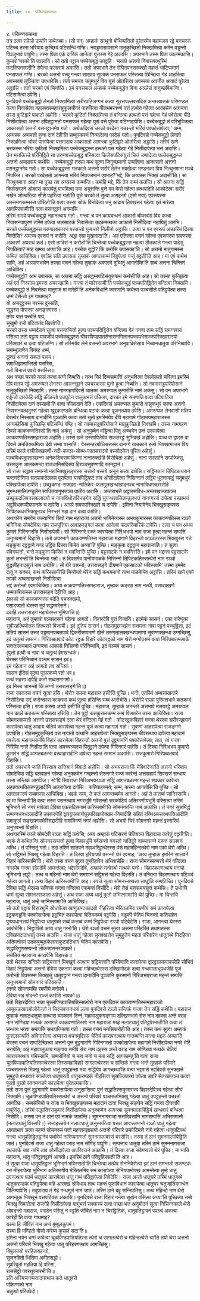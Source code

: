 ```yaml
---
title: ०४. पकिण्णककथा

---
```

४. पकिण्णककथा  
तत्र ठत्वा रञेञो उप्पत्ति कथेतब्बा। (सो पन) अम्हाकं सत्थुनो बोधिप्पत्तितो पुरेतरमेव महामलय रट्ठे वनचरकं पटिच्‍च तस्स भरियाय कुच्छियं पटिसन्धिं गण्हि। नवड्ढमासावसाने मातुकुच्छितो निक्खमित्वा कमेन वड्ढन्तो विञ्‍ञुभावं पापुणि। तस्स पिता एकं दारिकं आनेत्वा पुत्तस्स गेहे अकासि। अपरभागे तस्स पिता कालमकासि। कुमारो’चरको’ति पञ्‍ञायि। सो ततो पट्ठाय पच्‍चेकबुद्धं उपट्ठहि। चरको अत्तनो निवासवत्थुस्मिं कदलिपनसादीनि रोपेत्वा फलारामं अकासि। ततो अपरभागे तेन रोपितपनसरुक्खो महन्तं चाटिप्पमाणं पनसफलं गण्हि। चरको अत्तनो वत्थुं गन्त्वा साखाय सुपक्‍कं पनसफलं पस्सित्वा छिन्दित्वा गेहं आहरित्वा अपस्सायं लुञ्‍चित्वा उपधारेसि। ततो समन्ता चतुमधुरं विय यूसं ओतरित्वा अपस्सयं अपनीत आवाटं पूरेत्वा अट्ठासि। ततो चरको एवं चिन्तेसि। इमं पनसफलं अम्हाकं पच्‍चेकबुद्धेन विना अञ्‍ञेसं नानुच्छविकन्ति। पटिसामेत्वा ठपेसि।  
पुनदिवसे पच्‍चेकबुद्धो लेनतो निक्खमित्वा सरीरपटिजग्गनं कत्वा सुरत्तपल्‍लवसदिसं अन्तरवासकं परिमण्डलं कत्वा निवासेत्वा बहलपवरमहापंसुकूलचीवरं पारुपित्वा नीलभमरवण्णं पत्तं हत्थेन गहेत्वा आकासेन आगन्त्वा तस्स कुटिद्वारे पाकटो अहोसि। चरको कुटितो निक्खमित्वा तं वन्दित्वा हत्थतो पत्तं गहेत्वा गेहं पवेसेत्वा पीठे निसीदापेत्वा अत्तना ठपितट्ठानतो पनसफलं गहेत्वा यूसं पत्ते पूरेत्वा पटिग्गहापेसि। पच्‍चेकबुद्धो तं परिभुञ्‍जित्वा आकासतो अत्तनो वसनट्ठानमेव गतो। अथेकदिवसं चरको परदेसा गच्छन्तो भरियं पक्‍कोसापेत्वा;’ अम्म, अय्यस्स अप्पमत्तो हुत्वा दानं देही’ति सब्बूपकरणं निय्यादेत्वा परदेसं गतो। पुनदिवसे पच्‍चेकबुद्धो लेनतो निक्खमित्वा चीवरं पारुपित्वा पत्तमादाय आकासतो आगन्त्वा कुटिद्वारे ओतरित्वा अट्ठासि। तस्मिं खणे चरकस्स भरिया कुटितो निक्खमित्वा पच्‍चेकबुद्धस्स हत्थतो पत्तं गहेत्वा गेहे निसीदापेत्वा भत्तं अदासि।  
तेन भत्तकिच्‍चे परिनिट्ठिते सा तरुणपच्‍चेकबुद्धं पस्सित्वा किलेसपटिसंयुत्तं चित्तं उप्पादेत्वा पच्‍चेकबुद्धस्स अत्तनो अज्झासयं कथेसि। पच्‍चेकबुद्धो तस्सा कथं सुत्वा जिगुच्छमानो उप्पतित्वा आकासतो अत्तनो वसनट्ठानमेव गतो। सा पच्‍चेकबुद्धस्स गतकाले अत्तनो सरीरं तेलेन मक्खेत्वा भण्डनका विय नित्थुनमाना मञ्‍चे निपज्‍जि। चरको परदेसतो आगन्त्वा भरियं निपज्‍जमानं एवमाह?’भद्दे, किं अय्यस्स भिक्खं अदासी’ति। सा नित्थुनमाना आह? मा पुच्छ तव अय्यस्स कम्मन्ति। कथेहि भद्दे, किं तेन कम्मं कतन्ति। सो अत्तना सद्धिं किलेसवस्ने ओकासं कारापेतुं वायमित्वा मया अयुत्तन्ति वुत्ते मम केसे गहेत्वा हत्थपादेहि आकोटेत्वा सरीरं नखेन ओत्थरित्वा सीसे पहरित्वा गतो’ति वुत्ते चरको तं सुत्वा असहन्तो (एसो मया) एवरूपस्स अस्समणकम्मस्स पोसितो’ति वत्वा तस्सा सोकं विनोदेत्वा धनुं आदाय तिक्खसरं गहेत्वा एतं मारेत्वा आगमिस्सामी’ति वत्वा वसनट्ठानं अगमासि।  
तस्मिं समये पच्‍चेकबुद्धो नहानत्थाय गतो। गन्त्वा च पन कायबन्धनं आकासे चीवरवंसं विय कत्वा निवासनपापुरणं तस्मिं ठपेत्वा जलसाटकं निवासेत्वा उदकमत्थका आकासे निसीदित्वा नहायितुं आरभि। चरको पच्‍चेकबुद्धस्स गरुगारवकारणं पस्सन्तो गुम्बन्तरे निलीनो अट्ठासि। ठत्वा च पन एवरूपं अच्छरियं दिस्वा चिन्तेसि? अयञ्‍च एवरूपं न करोति, अद्धा एसा मुसावादा’ति। अहं एतिस्सा वचनं गहेत्वा एवरूपस्स समणस्स अकारणे अपराधं कतं। एसो तादिसं न करोती’ति चिन्तेत्वा पच्‍चेकबुद्धस्स नहत्वा ठीतकाले गन्त्वा पादेसु निपतित्वा?’मय्हं खमथ अय्या’ति आह। पच्‍चेक बुद्धो? किं कथेसि उपासका’ति। सो अत्तनो मातुगामस्स कथितं आचिक्खि। एवञ्हि सति उपासक तुम्हाकं आगतकम्मं निट्ठपेत्वा गन्तुं वट्टती’ति आह। मा एवं कथेथ सामि, अहं अञ्‍ञाणभावेन तस्सा वचनं गहेत्वा तुम्हाकं अकारणे दुब्भितुं आगतोम्हि’ति सब्बं अत्तना चिन्तितं आचिक्खि।  
पच्‍चेकबुद्धो? आम उपासक, सा अत्तना सद्धिं असद्धम्मपटिसंयुत्तकथं कथेसी’ति आह। सो तस्सा कुज्झित्वा अहं एतं निस्साय इमस्स अपरज्झामि। गन्त्वा तं मारेस्सामी’ति पच्‍चेकबुद्धं पञ्‍चपतिट्ठितेन वन्दित्वा निक्खमि। पच्‍चेकबुद्धो तं निवत्तेत्वा मातुगामं मा मारेही’ति अनेकविधानि कारणानि कथेत्वा पञ्‍चसीले पतिट्ठपेत्वा तस्स धम्मं देसेन्तो इमं गाथमाह?  
यो अप्पदुट्ठस्स नरस्स दुस्सति,  
सुद्धस्स पोसस्स अनङ्गणस्स।  
तमेव बालं पच्‍चेति पापं,  
सुखुमो रजो पटिवातंव खित्तो’ति।  
चरको तस्स धम्मदेसनं सुत्वा पसन्तचित्तो हुत्वा पञ्‍चपतिट्ठितेन वन्दित्वा गेहं गन्त्वा ताय सद्धिं समग्गवासं वसित्वा ततो पट्ठाय यावजीवं पच्‍चेकबुद्धस्स चीवरपिण्डपातसेनासनगिलानपच्‍चयभेसज्‍जपरिक्खारादयो परिक्खारे च दत्वा पटिजग्गि। सो तस्मिंयेव लेने वसन्तो अपरभागे अनुपादिसेसाय निब्बानधातुया परिनिब्बायि।  
सयम्भुञाणेन विगय्ह धम्मं,  
दुक्खं अनन्तं सकलं पहाय।  
समाधिझानाभिरतो यसस्सि,  
गतो विनासं पवरो यसस्सि॥  
अथ पच्छा चरको कालं कत्वा सग्गे निब्बत्ति। तत्थ चिरं दिब्बसम्पत्तिं अनुभवित्वा देवलोकतो चवित्वा इमस्मिं दीपे मलय रट्ठे अमरुप्पल लेनस्स आसन्‍नट्ठाने उपचरकस्स पुत्तो हुत्वा निब्बत्ति। सो नवमासड्ढपरियोसाने मातुकुच्छितो निक्खमि। तस्स नामगहणदिवसे ञातका अमरुप्पल कुमारोति नामं अकंसु। सो पन अपरभागे वड्ढेन्तो दारकेहि सद्धिं कीळन्तो पत्तपुटेन वालुकभत्तं पचित्वा, दारका इमे समणाति वत्वा पटिपाटिया निसीदापेत्वा दानं दस्सामी’ति वत्वा कीळादानं देति। एकदिवसं अमरुप्पल कुमारो वालुकथुपं कत्वा अत्तनो निवासनवत्थदुस्सं गहेत्वा खुद्दकदण्डके बन्धित्वा पटाकं कत्वा पूजनत्थाय ठपेसि। अमरुप्पल लेनवासी मलिय देवत्थेरं निस्साय दानादीनि पुञ्‍ञानि कत्वा ततो चुतो इमस्मिंयेव दीपे महागामे गोठाभयमहाराजस्स अग्गमहेसिया कुच्छिम्हि पटिसन्धिं गण्हि। सो नवमासड्ढपरियोसाने मातुकुच्छितो निक्खमि। तस्स नामगहण दिवसे’काकवण्णतिस्सो’ति नामं अकंसु। सो अनुपुब्बेन वड्ढित्वा पितु अच्‍चयेन छत्तं उस्सापेत्वा काकवण्णतिस्समहाराजा अहोसि। तस्स छत्ते उस्सापितेयेव सकलरट्ठं सुभिक्खं अहोसि। पञ्‍च वा द्वादस वा दिवसे अनतिक्‍कमित्वा देवो सम्मा वस्सति। वेस्सन्तरबोधिसत्तस्स दानग्गे याचकानं हत्थे भिक्खाभाजनं विय तस्मिं काले वापीपोक्खरणी-नदी-कन्दर-सोब्भ-जातसरादयो वस्सोदकेन पूरिता अहेसुं। पञ्‍चविधपदुमसञ्छन्‍ना अनेकदिजसमाकिण्णा नानारुक्खेहि विरोचिता अहेसुं। नाना सस्सानि सम्पज्‍जिंसु, उत्तरकुरु आलकमन्दा राजधानिसदिसंव हिरञ्‍ञसुवण्णादि रतनट्ठानं।  
सो राजा सद्धाय सम्पन्‍नो महाभिक्खुसङ्घस्स चत्तारो पच्‍चये अनूनं कत्वा दापेसि। सट्ठिमत्तानं तिपिटकधरानं चन्दनदोणिया सतपाकतेलस्स पूरापेत्वा यावपिट्ठिपादं ताव ओसीदापेत्वा निसिन्‍नानं लट्ठिम धुदन्तकट्ठं चतुमधुरं पक्खिपित्वा दापेसि। उच्छुकण्ड-सक्खरा-नालिकेर-फलमूलखन्धखादनञ्‍च नानाविधमच्छरसेहि सुगन्धसालितण्डुलेन साधितयागुभत्तञ्‍च पातोव अदासि। अन्तराभत्ते अट्ठारसविध-अन्तरखज्‍जकञ्‍च उच्छुकदलिपनसफलादयो च नानाविधोत्तरिभङ्गेन सद्धिं सुगन्धसालितण्डुलभत्तं नानग्गरसं दापेत्वा पच्छाभत्तं अट्ठविधकप्पीयपानके च दापेसि। अञ्‍ञे समणपरिक्खारे च दापेसि। इमिना नियामेनेव भिक्खुसङ्घस्स तिपिटकधरभिक्खूनञ्‍च निरन्तरं महा दानं दत्वा वसति।  
अथापरेन समयेन कल्याणियं सिवो नाम महाराजा अत्तनो भागिनेय्यस्स अभयकुमारस्स काकवण्णतिस्स रञ्‍ञो भगिनिया सोमदेविया नाम राजपुत्तिया आवाहमङ्गलं कत्वा आनेत्वा पादपरिचारिकं दापेसि। दत्वा च पन अभय कुमारं गिरिनगरम्हि निसीदापेसी। सो गिरिनगरे रज्‍जं कारापेत्वा गिरिअभयो नाम राजा हुत्वा महन्तं सम्पत्तिं अनुभवमानो विहासि। ततो अपरभागे काकवण्णतिस्स महाराजा महागामे विहरन्तो अञ्‍ञतरस्स भिक्खुस्स गत्ते मङ्कुना दट्ठट्ठाने गण्डं उट्ठितं दिस्वा किमेतं अय्या’ति पुच्छि। मङ्कुना दट्ठट्ठानं महाराजाति। तं सुत्वा संवेगप्पत्तो, भन्ते मङ्कुना किस्मिं न भवन्ति’ति पुच्छि। पट्टसाटके न भवन्ति’ति। इमे पन भद्दन्ता पट्टसाटके कुतो लभन्ती’ति चिन्तेत्वा गतो। तं दिवसमेव पानीयमाळके निसिन्‍नो तिपिटकतिस्सत्थेरो नाम रञ्‍ञो बुद्धसीहनादसुत्तं नाम कथेसि। सो थेरे पसन्‍नो; उत्तरासङ्गे दीयमाने’एकसाटको भविस्सामि’ तस्मा इममेव दातुं न सक्‍का, कथं करिस्सामी’ति चिन्तेन्तो थेरेन सद्धिं कथयमानो तत्थ माळकेयेव अट्ठासि। तस्मिं खणे एको काको अम्बसाखन्तरे निसीदित्वा  
सद्दं करोन्तो एवमाचिक्खि। अय्य काकवण्णतिस्समहाराज, तुम्हाकं कङ्खा नाम नत्थी, पसादक्खणे धम्मकथिकस्स उत्तरासङ्गं देही’ति आह।  
(काको सो काकवण्णस्स वदेति वचनक्खमो,  
पसादजातो थेरस्स तुवं सद्धम्मदेसने।  
ददाहि उत्तरासङ्गं महाथेरस्स भूमिपा’ति॥)  
महाराज, अहं तुम्हाकं पञ्‍चसासनं गहेत्वा आगतो। विहारदेवि पुत्तं विजायि। इदमेकं सासनं। एका करेणुका सुवीरहत्थिपोतकं तित्थसरे विजायी। इदं दुतियं सासनं। गोठसमुद्दमज्झेन सत्तमत्ता नावा पट्टने पच्‍चुट्ठिता, इदं ततियं सासनं उत्तर वड्ढमानपब्बतपादे द्विकरीसप्पमाणे खेत्ते तरुणतालक्खन्धप्पमाणा सुवण्णक्खन्धा उग्गच्छिंसु, इदं चतुत्थं सासनं। गिरिपब्बतपादे कोट रट्ठक विहारे कोटरट्ठको नाम थेरो मग्गोपसमं वत्वा गिरिपब्बतमत्थके सत्ततालप्पमाणं उग्गन्त्वा आकासे निसिन्‍नो परिनिब्बायि, इदं पञ्‍चमं सासनं।  
(पुत्तो हत्थी च नावा च चतुत्थं हेमखन्धकं।  
थेरस्स परिनिब्बानं पञ्‍चमं सासनं इदं॥  
इमं गहेत्वान अहं आगतो तव सन्तिकं।  
सासनं ईदिसं सुत्वा पुञ्‍ञकम्मे रतो भव॥  
वत्थं सहसा दापेहि कतो सब्बसमागमो।  
इदं निच्‍चं जानन्तो किं लग्गो उत्तरासङ्गे’ति॥)  
राजा काकस्स वचनं सुत्वा हसि। थेरो? कस्मा महाराज हसी’ति पुच्छि। भन्ते, एतस्मिं अम्बसाखन्तरे निसीदित्वा सद्दं करोन्तस्स काकस्स कथं सुत्वा हसिन्ति सब्बं आरोचेसि। थेरो’पि रञ्‍ञा पुरिमत्तभावे कतकम्मं पस्सित्वा हसि। राजा कस्मा अय्यो हसी’ति पुच्छि। महाराज, तुम्हाकं अनन्तरे अत्तभावे मलयरट्ठे अमरुप्पल नाम काले कतकम्मं पस्सित्वा हसित्ति। तेन पुट्ठो कतकुसलकम्मं सब्बं वित्थारेन तस्स आचिक्खि। राजा सोमनस्सप्पत्तो अत्तनो उत्तरासङ्गं दत्वा थेरं वन्दित्वा गेहं गतो। कोटरट्ठकविहारं गन्त्वा थेरस्स सरीरज्झापनं कारापेत्वा धातुं आदाय चेतियं कारापेत्वा महन्तं पूजं कत्वा महागामं गतो। सुवण्णं आहरापेत्वा राजङ्गणे ठपापेसि। गोठसमुद्दकुच्छियं पत्त नावातो वत्थानि आहरापेत्वा भिक्खुसङ्घस्स चीवरत्थाय दापेत्वा महादानं पवत्तेत्वा महागामसमीपे विहारं कारापेत्वा विहरन्तो अत्तनो पुत्तं दुट्ठगामणिं पक्‍कोसापेत्वा; तात, त्वं गन्त्वा गिरिम्हि नगरे निसीदा’ति वत्वा अमच्‍चञ्‍चस्स पितुट्ठाने ठपेत्वा गिरिनगरं पाहेसि। तं दिस्वा गिरिअभय कुमारो कुमारेन सद्धिं आगतबळस्स वत्थाहारादीनि दापेत्वा महन्तं सम्मानं अकासि। राजकुमारो गिरिपब्बतपादे विहासि।  
ततो अपरभागे जातिं निस्साय खत्तियानं विवादो अहोसि। सो अभयराजा किं मेविवादेना’ति अत्तनो भरियाय सोमदेविया सद्धिं बलवाहनं गहेत्वा अनुक्‍कमेन गच्छन्तो सेरुनगरे रज्‍जं कारेन्तं अत्तसहायं सिवराजं सन्धाय तस्स सन्तिकं आगञ्‍जि। सो’पि सिवराजा गिरिअभयरञ्‍ञा सद्धिं आगतबळस्स महन्तं सक्‍कारं कारेत्वा अहतवत्थतिलतण्डुलादीनि आहरापेत्वा दापेसि। कतिपाहच्‍चये; सम्म, कस्मा आगतोसि’ति पुच्छि। सो आगतकारणं सब्बमस्स आचिक्खि। भद्दकं सम्म, ते कतं आगन्तब्बमेव आगतो। अहं ते कत्तब्बं जानिस्सामि। त्वं मा चिन्तयी’ति वत्वा तस्स वसनत्थाय नगरभूमिं गवेसन्तो सरकोटियं अतिरमणीयभूमिं पस्सित्वा तस्मिं भूमिभागे सो नगरं मापेत्वा देविया एकसदिसनामं करिस्सामी’ति सोमनगरन्ति नामं अकासि। तं नगरं सुसमिद्धं सम्पन्‍नधनधञ्‍ञादीहि उपकरणेहि द्वारट्टालकगोपुरपरिखापोक्खर-णियादीहि सहितं हत्थिअस्सरथपत्तिआदीहि समाकुलं सङ्खपणवभेरिसद्दादीहि समाकिण्णं नगरं अहोसि। सो अभयो चिरं सोमनगरे महन्तं इस्सरियं अनुभवन्तो विहासि।  
अथापरस्मिं काले सोमदेवी रञ्‍ञा सद्धिं कथेसि; अय्य अम्हाकं पटिसरणं चेतियञ्‍च विहारञ्‍च कारेतुं वट्टती’ति। भद्दकं ते कथितन्ति सोमनस्सप्पत्तो हुत्वा विहारभूमिं गवेसन्तो नगरतो नातिदुरे नाच्‍चासन्‍ने महन्तं सालवनं अत्थि। तं पस्सितुं गतो। तदा तस्मिं सालवने महाअरिट्ठत्थेरस्स वंसे महामहिन्दत्थेरो नाम एको थेरो अत्थि। सो सट्ठिमत्ते भिक्खू गहेत्वा विहरति। तं दिस्वा इरियापथे पसन्‍नो थेरं एवमाह; ‘अय्य तुम्हाकं इमस्मिं सालवने विहारं करिस्सामि’ति। थेरो तस्स वचनं सुत्वा तुण्हीहावेन अधिवासेसि। राजा सोमनस्सप्पत्तो थेरं वन्दित्वा नगरमेव गन्त्वा सोमदेविं आमन्तेत्वा; भद्देसोमदेवि, अम्हाकं मनोरथो मत्थकं पत्तो। विहारकरणत्थाय मनापो भूमिभागो लद्धो। तत्थ च महिन्दो नाम थेरो समणानं सट्ठिमत्तं गहेत्वा विहरति। तं वन्दित्वा विहरणत्थाय पटिञ्‍ञं गहेत्वा आगतो। तत्थ विहारं करिस्सामी’ति आह। सा तं सुत्वा सोमनस्सप्पत्ता साधू’ति सम्पटिच्छि। पुनदिवसे देविया सद्धिं थेरस्स सन्तिकं गन्त्वा वन्दित्वा एकमन्तं निसीदि। थेरो तेसं महासमयसुत्तं कथेसि। ते उभो’पि धम्मं सुत्वा सोमनस्सजाता अहेसुं। अथ राजा अय्य धातुं कुतो लभिस्सामा’ति थेरं पुच्छि। मा चिन्तयि महाराज, धातुं अम्हे जानिस्सामा’ति आचिक्खि।  
सो ततो पट्ठाय विहारभुमिं सोधापेत्वा खाणुकण्टकादयो नीहरित्वा भेरितलमिव रमणीयं समं कारापेत्वा इट्ठकवड्ढकिं पक्‍कोसापेत्वा इट्ठचितं कारापेत्वा चेतियकम्मं पट्ठपेसि। वड्ढकी चेतियं चिनन्तो कतिपाहेन पुप्फाधानत्तयं निट्ठपेत्वा धातुगब्भे सब्बं कत्तब्बं कम्मं निट्ठपेत्वा रञ्‍ञो पटिवेदेसि। राजा, आगन्त्वा थेरस्स आरोचेसि। निट्ठापितो अय्य धातु गब्भो’ति। थेरो रञ्‍ञो वचनं सुत्वा अत्तना परिहरितं तथागतस्स दक्खिणदाठाधातुं तस्स अदासि। राजा धातुं गहेत्वा सुनक्खत्तेन सुमुहुत्तेन महता परिवारेन धातुगब्भे निदहित्वा अतिमनोरमं उदकबुब्बुळकेलासकुटपटिभागं चेतियं कारापेसि।  
सद्धादिगुणसम्पन्‍नो लोकसासनरक्खको।  
सचेतियं महाराजा कारापेसि विहारकं॥  
ततो थेरस्स सन्तिके सट्ठिमत्तानं भिक्खुनं अत्थाय सट्ठिमत्तानि परिवेणानि कारापेत्वा द्वारट्टालकपाकारेहि सोभितं विहारं निट्ठपेत्वा अत्तनो देविया एकनामं कत्वा महिन्दत्थेरस्स दक्खिणोदकं दत्वा गन्धमालाधूपधजेहि पूजं करोन्तो दिवसस्स तिक्खत्तुं धातुपट्ठानं गन्त्वा दानादीनि पुञ्‍ञानि कुरुमानो गिरिअभयराजा महन्तं सम्पत्तिं अनुभवमानो सोमनगरं पटिवसति।  
(नगरे सोमनामम्हि रमणीये मनोरमे।  
देविया सह मोदन्तो रज्‍जं कारेसि नायको॥)  
ततो विहारदेविया भाता चुल्‍लपिण्डपातियतिस्सत्थेरो नाम एकदिवसं काकवण्णतिस्समहारञ्‍ञो आयुसङ्खारमोलोकेन्तो न चिरप्पवत्तनभावं ञत्वा पुनदिवसे रञ्‍ञो सन्तिकं गन्त्वा तेन सद्धिं कथेसि। महाराज तुम्हाकं नलाटधातुया सत्थारा ब्याकरणं दिन्‍नं;’महावालुकगङ्गाय दक्खिणभागे सेरु नाम दहस्स अन्ते वराह नाम सोण्डिया मत्थके अनागते काकवण्णतिस्सो नाम महाराजा मय्हं नलाटधातुं पतिट्ठपेस्सती’ति वत्वा तं सन्धाय भगवा समापत्तिं समापज्‍जित्वा गतो। तस्स वचनं मनसिकरोही’ति आह। तस्स कथं सुत्वा अम्हाकं कुसलसम्पत्तिं अविनासेत्वा अय्यस्स वचनमुद्दिस्स चेतियं कारापनत्थाय गन्तब्बन्ति मन्त्वा भद्दकं अय्या’ति थेरस्स वचनं सम्पटिच्छित्वा अत्तनो पुत्तं दुट्ठगामणिं गिरिनगरतो पक्‍कोसापेत्वा महागामे निसीदापेत्वा नगरे भेरिं चरापेसि; अहं महावालुकाय गङ्गाय समीपे सेरु नाम दहस्स अन्ते वराह नाम सोण्डिया मत्थके चेतियं कारापनत्थाय गमिस्सामि, सब्बसेनियो च महा जनो च मया सद्धिं आगच्छन्तु’ति वत्वा राजा चुलपिण्डपातियतिस्सत्थेरस्स तिस्समहाविहारे सागलत्थेरस्स च सन्तिकं गन्त्वा भन्ते तुम्हाकं परिवारे पञ्‍चसतमत्ते भिक्खु गहेत्वा धातुं उपट्ठहन्ता मया सद्धिंयेव आगच्छथा’ति वत्वा भद्दमासे भद्ददिवसे सुनक्खत्ते सुमुहुत्ते बन्धावारं सज्‍जेत्वा धातुघरतो धातुकरण्डकं नीहरित्वा सुसज्‍जितरथे ठपेत्वा उपरि सेतच्छत्तञ्‍च कत्वा पुरतो पुरतो रतनमणडपे कारापेत्वा पुरेतरमकासि।  
ततो राजा पुत्तं दुट्ठगामणिं पक्‍कोसापेत्वा अनुसासित्वा पुत्तं सद्धातिस्सकुमारञ्‍च विहारदेविञ्‍च गहेत्वा सीघं निक्खमि। चूळपिण्डपातियतिस्सत्थेरो च अत्तनो परिवारे पञ्‍चसतभिक्खू गहेत्वा धातुं उपट्ठहन्तो पच्छतो आगञ्छि। सब्बसेनियो च राजा च भिक्खुसङ्घस्स महादानं दत्वा भिक्खु सङ्घेन सद्धिं गन्त्वा दीघवापिं पापुणिंसु। तस्मिं सद्धातिस्सकुमारं निसीदापेत्वा अनुक्‍कमेन आगन्त्वा सुमनमालापिट्ठियं खन्धवारं बन्धित्वा निसीदि। कस्मा पन तं ठानं एवं नामकं जातन्ति। सुमननागराजा सत्तदिवसानि नागसम्पत्तिं अभिरममानो (नलाटधातुं विस्सरि।) सत्ताहच्‍चयेन नलाटधातुं अनुस्सरित्वा पच्छा आवज्‍जमानो रञ्‍ञो धातुं गहेत्वा आगतभावं ञत्वा महन्तं सोमनस्सं पत्तो महन्तज्झासयो अत्तनो परिवारे छकोटिमत्ते नागे गहेत्वा धातुपटिपथं गन्त्वा धातुपतिट्ठितट्ठानेव पथवियं नाभिप्पमाणतो सुमनमालावस्सं वस्सेसि। तस्मा तं ठानं सुमनमालापिट्ठिति जातं। पुनदिवसे राजा धातुं गहेत्वा वराह नाम सोण्डिं पापुणि। सम्पत्ताय धातुया तस्मिं ठाने सुमननागराजा रथचक्‍के याव नाभिं ताव ओसीदापेत्वा अपरिवत्तनं अकासि। तं दिस्वा राजा संवेगप्पत्तो थेरं पुच्छि। मा भायि महाराज, धातु पतिट्ठानट्ठानं आगतो। इमस्मिं ठाने पतिट्ठहिस्सती’ति आह।  
तं सुत्वा राजा धातुपतिट्ठान भूमिभागं भविस्सती’ति चिन्तेत्वा तत्थेव सेनंनिवेसेत्वा इदं ठानं समन्ततो सकण्टकं वनं नीहरापेत्वा भूमिभागं अतिरमणीयं भेरितलमिव समं कारापेत्वा सेनियपामोक्खं आमन्तेत्वा तुम्हे धातुं ठपनत्थाय पठमं धातुघरं कारापेत्वा धातु गब्भं पतिट्ठापेत्वा निवेदेसि। राजा अन्तो धातुघरे तस्मिं धातुगब्भे धातुकरण्डकं पतिट्ठपेत्वा बहि आरक्खं संविधाय तत्थ महन्तं पूजाविधानं कारापेत्वा धातुघरं चतुजातियगन्धेन विलिम्पापेसि। तदुपादाय तं गेहं गन्धमूलं नाम जातं। तस्मिं ठाने बहू सन्‍निपतिंसु। तत्थ महिन्दो नाम थेरो आगन्तुक भिक्खूनं वत्तपटिवत्तं अकासि। पुनदिवसे राजा विहारं गन्त्वा सुखेन वसित्थ अय्या’ति पुच्छित्वा सब्बे भिक्खु निमन्तेत्वा राजगेहे निसीदापेत्वा यागुभत्तं सक्‍कच्‍चं दत्वा पच्छा भत्तं अनुमोदनं सुत्वा निसिन्‍नकाले थेरो ओवदन्तो महाराज, पमादेन वसितुं न वट्टति जीवितं नाम न चिरट्ठितिकं, धातुपतिट्ठापनं पपञ्‍चं अकत्वा कारेही’ति वत्वा गाथमाह?  
यस्मा हि जीवितं नाम अप्पं बुब्बुलकुपमं।  
तस्मा हि पण्डितो पोसो करेय्य कुसलं सदा’ति॥  
इमिना नयेन धम्मं कथेत्वा चूळपिण्डपातियतिस्स त्थेरो च सागलत्थेरो च महिन्दत्थेरो चा’ति तयो थेरा अत्तनो अत्तनो परिवारे भिक्खू गहेत्वा धातु परिहरणत्थाय आगच्छिंसु।  
विपुलयसो परहितावहन्तो,  
सुजनहितो धितिमा अवीतसद्धो।  
सुपरिवुतो महतिया हि परिसा,  
राजसेट्ठो पवरथूपमारभी’ति॥  
इति अरियजनप्पसादनत्थाय कते धातुवंसे  
पकिण्णको नाम  
चतुत्थो परिच्छेदो।  